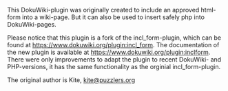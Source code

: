 This DokuWiki-plugin was originally created to include an approved html-form into a wiki-page. But it can also be used to insert safely php into DokuWiki-pages.

Please notice that this plugin is a fork of the incl_form-plugin, which can be found at https://www.dokuwiki.org/plugin:incl_form. The documentation of the new plugin is available at https://www.dokuwiki.org/plugin:inclform. There were only improvements to adapt the plugin to recent DokuWiki- and PHP-versions, it has the same functionality as the orginial incl_form-plugin.

The original author is Kite, kite@puzzlers.org
